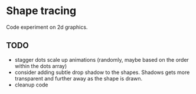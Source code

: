 # Shape tracing

Code experiment on 2d graphics.

## TODO

- stagger dots scale up animations (randomly, maybe based on the order within the dots array)
- consider adding subtle drop shadow to the shapes. Shadows gets more transparent and further away as the shape is drawn.
- cleanup code
